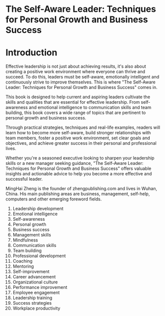 # The Self-Aware Leader: Techniques for Personal Growth and Business Success

# Introduction

Effective leadership is not just about achieving results, it's also about creating a positive work environment where everyone can thrive and succeed. To do this, leaders must be self-aware, emotionally intelligent and continuously strive to improve themselves. This is where "The Self-Aware Leader: Techniques for Personal Growth and Business Success" comes in.

This book is designed to help current and aspiring leaders cultivate the skills and qualities that are essential for effective leadership. From self-awareness and emotional intelligence to communication skills and team building, this book covers a wide range of topics that are pertinent to personal growth and business success.

Through practical strategies, techniques and real-life examples, readers will learn how to become more self-aware, build stronger relationships with team members, foster a positive work environment, set clear goals and objectives, and achieve greater success in their personal and professional lives.

Whether you're a seasoned executive looking to sharpen your leadership skills or a new manager seeking guidance, "The Self-Aware Leader: Techniques for Personal Growth and Business Success" offers valuable insights and actionable advice to help you become a more effective and successful leader.

MingHai Zheng is the founder of zhengpublishing.com and lives in Wuhan, China. His main publishing areas are business, management, self-help, computers and other emerging foreword fields.



1. Leadership development
2. Emotional intelligence
3. Self-awareness
4. Personal growth
5. Business success
6. Management skills
7. Mindfulness
8. Communication skills
9. Team building
10. Professional development
11. Coaching
12. Mentoring
13. Self-improvement
14. Career advancement
15. Organizational culture
16. Performance improvement
17. Employee engagement
18. Leadership training
19. Success strategies
20. Workplace productivity

